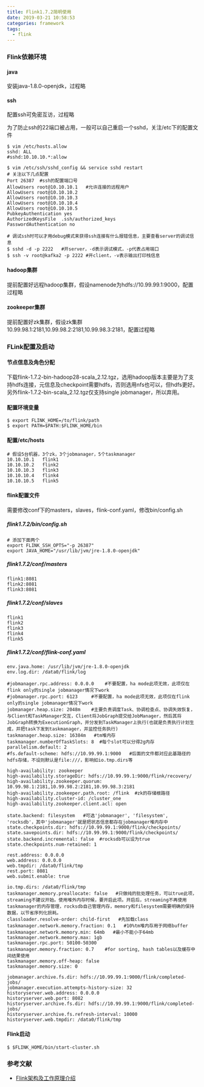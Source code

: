 ```yaml
---
title: Flink1.7.2简明使用
date: 2019-03-21 10:58:53
categories: framework
tags:
  - flink
---
```


### Flink依赖环境

#### java

安装java-1.8.0-openjdk，过程略

#### ssh

配置ssh可免密互访，过程略

为了防止ssh的22端口被占用，一般可以自己重启一个sshd，关注/etc下的配置文件

```
$ vim /etc/hosts.allow
sshd: ALL
#sshd:10.10.10.*:allow

$ vim /etc/ssh/sshd_config && service sshd restart
# 关注以下几点配置
Port 26387  #ssh的配置端口号
AllowUsers root@10.10.10.1   #允许连接的远程用户
AllowUsers root@10.10.10.2
AllowUsers root@10.10.10.3
AllowUsers root@10.10.10.4
AllowUsers root@10.10.10.5
PubkeyAuthentication yes
AuthorizedKeysFile  .ssh/authorized_keys
PasswordAuthentication no

# 调试ssh时可以才用debug模式来获得ssh连接有什么报错信息，主要查看server的调试信息
$ sshd -d -p 2222   #开server，-d表示调试模式，-p代表占用端口
$ ssh -v root@kafka2 -p 2222 #开client，-v表示输出打印栈信息
```

<!-- more -->

#### hadoop集群

提前配置好远程hadoop集群，假设namenode为hdfs://10.99.99.1:9000，配置过程略

#### zookeeper集群

提前配置好zk集群，假设zk集群10.99.98.1:2181,10.99.98.2:2181,10.99.98.3:2181，配置过程略

### FLink配置及启动

#### 节点信息及角色分配

下载flink-1.7.2-bin-hadoop28-scala_2.12.tgz，选用hadoop版本主要是为了支持hdfs连接，元信息及checkpoint需要hdfs，否则选用nfs也可以，但hdfs更好。另外flink-1.7.2-bin-scala_2.12.tgz仅支持single jobmanager，所以弃用。

#### 配置环境变量

```
$ export FLINK_HOME=/to/flink/path
$ export PATH=$PATH:$FLINK_HOME/bin
```

#### 配置/etc/hosts

```
# 假设5台机器，3个zk，3个jobmanager，5个taskmanager
10.10.10.1   flink1
10.10.10.2   flink2
10.10.10.3   flink3
10.10.10.4   flink4
10.10.10.5   flink5
```

#### flink配置文件

需要修改conf下的masters，slaves，flink-conf.yaml，修改bin/config.sh

##### flink1.7.2/bin/config.sh

```
# 添加下面两个
export FLINK_SSH_OPTS="-p 26387"
export JAVA_HOME="/usr/lib/jvm/jre-1.8.0-openjdk"
```

##### flink1.7.2/conf/masters

```
flink1:8081
flink2:8081
flink3:8081
```

##### flink1.7.2/conf/slaves

```
flink1
flink2
flink3
flink4
flink5
```

##### flink1.7.2/conf/flink-conf.yaml

```
env.java.home: /usr/lib/jvm/jre-1.8.0-openjdk
env.log.dir: /data0/flink/log

#jobmanager.rpc.address: 0.0.0.0    #不要配置，ha mode此项无效，此项仅在flink only的single jobmanager情况下work
#jobmanager.rpc.port: 6123     #不要配置，ha mode此项无效，此项仅在flink only的single jobmanager情况下work
jobmanager.heap.size: 2048m    #主要负责调度Task、协调检查点、协调失效恢复，与Client和TaskManager交互，Client将JobGraph提交给JobManager，然后其将JobGraph转换为ExecutionGraph，并分发到TaskManager上执行(也就是负责执行计划生成，并把task下发到taskmanager，并监控任务执行)
taskmanager.heap.size: 16384m   #tm堆内存
taskmanager.numberOfTaskSlots: 8  #每个slot可以分得2g内存
parallelism.default: 2
#fs.default-scheme: hdfs://10.99.99.1:9000   #后面的文件都对应此基路径的hdfs存储，不设则默认是file:///，影响如io.tmp.dirs等

high-availability: zookeeper
high-availability.storageDir: hdfs://10.99.99.1:9000/flink/recovery/
high-availability.zookeeper.quorum: 10.99.98.1:2181,10.99.98.2:2181,10.99.98.3:2181
high-availability.zookeeper.path.root: /flink  #zk的存储根路径
high-availability.cluster-id: /cluster_one
high-availability.zookeeper.client.acl: open

state.backend: filesystem   #可选'jobmanager', 'filesystem', 'rocksdb'，其中'jobmanager'就是把状态信息都存在jobmanager堆内存中
state.checkpoints.dir: hdfs://10.99.99.1:9000/flink/checkpoints/
state.savepoints.dir: hdfs://10.99.99.1:9000/flink/checkpoints/
state.backend.incremental: false  #rocksdb可以设为true
state.checkpoints.num-retained: 1

rest.address: 0.0.0.0
web.address: 0.0.0.0
web.tmpdir: /data0/flink/tmp
rest.port: 8081
web.submit.enable: true

io.tmp.dirs: /data0/flink/tmp
taskmanager.memory.preallocate: false   #只做纯的批处理任务，可以true此项，streaming不建议开始。使用堆外内存时候，要开启此项。开启后，streaming不再使用taskmanager的内存管理，rocksdb自己管理内存，memory和filesystem需要明确的保持数据，以节省序列化损耗。
classloader.resolve-order: child-first   #先加载class
taskmanager.network.memory.fraction: 0.1   #10%tm堆内存用于网络buffer
taskmanager.network.memory.min: 64mb   #最小不能小于64mb
taskmanager.network.memory.max: 1gb
taskmanager.rpc.port: 50100-50300
taskmanager.memory.fraction: 0.7    #for sorting, hash tables以及缓存中间结果使用
taskmanager.memory.off-heap: false
taskmanager.memory.size: 0

jobmanager.archive.fs.dir: hdfs://10.99.99.1:9000/flink/completed-jobs/
jobmanager.execution.attempts-history-size: 32
historyserver.web.address: 0.0.0.0
historyserver.web.port: 8082
historyserver.archive.fs.dir: hdfs://10.99.99.1:9000/flink/completed-jobs/
historyserver.archive.fs.refresh-interval: 10000
historyserver.web.tmpdir: /data0/flink/tmp
```

#### Flink启动

```
$ $FLINK_HOME/bin/start-cluster.sh
```

### 参考文献

- [Flink架构及工作原理介绍](http://lionheartwang.github.io/blog/2018/03/05/flink-framwork-introduction/)